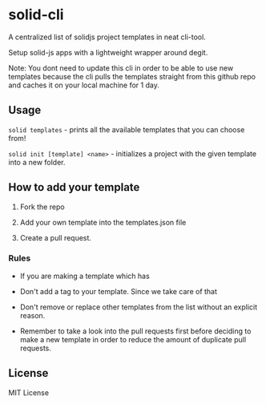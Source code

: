 # solid-cli

A centralized list of solidjs project templates in neat cli-tool.

Setup solid-js apps with a lightweight wrapper around degit.

Note: You dont need to update this cli in order to be able to use new templates because the cli pulls the templates straight from this github repo and caches it on your local machine for 1 day.

## Usage

`solid templates` - prints all the available templates that you can choose from!

`solid init [template] <name>` - initializes a project with the given template into a new folder.

## How to add your template

1. Fork the repo

2. Add your own template into the templates.json file

3. Create a pull request.

### Rules

- If you are making a template which has

- Don't add a tag to your template. Since we take care of that

- Don't remove or replace other templates from the list without an explicit reason.

- Remember to take a look into the pull requests first before deciding to make a new template in order to reduce the amount of duplicate pull requests.

## License

MIT License
